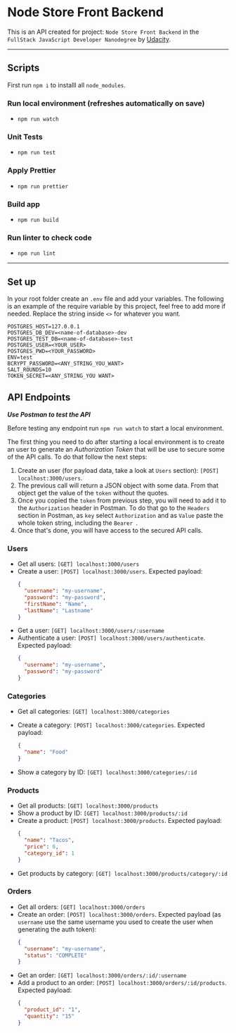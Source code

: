 # Node Store Front Backend
This is an API created for project: `Node Store Front Backend` in the `FullStack JavaScript Developer Nanodegree` by [Udacity](https://udacity.com).

---
## Scripts

First run `npm i` to installl all `node_modules`.
### Run local environment (refreshes automatically on save)
* `npm run watch`

### Unit Tests
* `npm run test`

### Apply Prettier
* `npm run prettier`

### Build app
* `npm run build`

### Run linter to check code
* `npm run lint`

---

## Set up
In your root folder create an `.env` file and add your variables. The following is an example of the require variable by this project, feel free to add more if needed. Replace the string inside `<>` for whatever you want.
  ```
  POSTGRES_HOST=127.0.0.1
  POSTGRES_DB_DEV=<name-of-database>-dev
  POSTGRES_TEST_DB=<name-of-database>-test
  POSTGRES_USER=<YOUR_USER>
  POSTGRES_PWD=<YOUR_PASSWORD>
  ENV=test
  BCRYPT_PASSWORD=<ANY_STRING_YOU_WANT>
  SALT_ROUNDS=10
  TOKEN_SECRET=<ANY_STRING_YOU WANT>
  ```
## API Endpoints

***Use Postman to test the API***

Before testing any endpoint run `npm run watch` to start a local environment.

The first thing you need to do after starting a local environment is to create an user to generate an *Authorization Token* that will be use to secure some of the API calls. To do that follow the next steps:

1. Create an user (for payload data, take a look at `Users` section): `[POST] localhost:3000/users`.
2. The previous call will return a JSON object with some data. From that object get the value of the `token` without the quotes.
3. Once you copied the `token` from previous step, you will need to add it to the `Authorization` header in Postman. To do that go to the `Headers` section in Postman, as `key` select `Authorization` and as `Value` paste the whole token string, including the `Bearer `.
4. Once that's done, you will have access to the secured API calls.

### Users
- Get all users: `[GET] localhost:3000/users`
- Create a user: `[POST] localhost:3000/users`. Expected payload:
  ```json
  {
    "username": "my-username",
    "password": "my-password",
    "firstName": "Name",
    "lastName": "Lastname"
  }
  ```
- Get a user: `[GET] localhost:3000/users/:username`
- Authenticate a user: `[POST] localhost:3000/users/authenticate`. Expected payload:
  ```json
  {
    "username": "my-username",
    "password": "my-password"
  }
  ```

### Categories
- Get all categories: `[GET] localhost:3000/categories`
- Create a category: `[POST] localhost:3000/categories`. Expected payload:
  ```json
  {
    "name": "Food"
  }
  ```

- Show a category by ID: `[GET] localhost:3000/categories/:id`


### Products
- Get all products: `[GET] localhost:3000/products`
- Show a product by ID: `[GET] localhost:3000/products/:id`
- Create a product: `[POST] localhost:3000/products`. Expected payload:
  ```json
  {
    "name": "Tacos",
    "price": 6,
    "category_id": 1 
  }
  ```
- Get products by category: `[GET] localhost:3000/products/category/:id`

### Orders
- Get all orders: `[GET] localhost:3000/orders`
- Create an order: `[POST] localhost:3000/orders`. Expected payload (as `username` use the same username you used to create the user when generating the auth token):
  ```json
  {
    "username": "my-username",
    "status": "COMPLETE"
  }
  ```
- Get an order: `[GET] localhost:3000/orders/:id/:username`
- Add a product to an order: `[POST] localhost:3000/orders/:id/products`. Expected payload:
  ```json
  {
    "product_id": "1",
    "quantity": "15"
  }
  ```